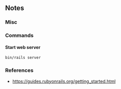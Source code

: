## Notes
### Misc

### Commands
#### Start web server
  ```bash
  bin/rails server
  ```

### References
- https://guides.rubyonrails.org/getting_started.html